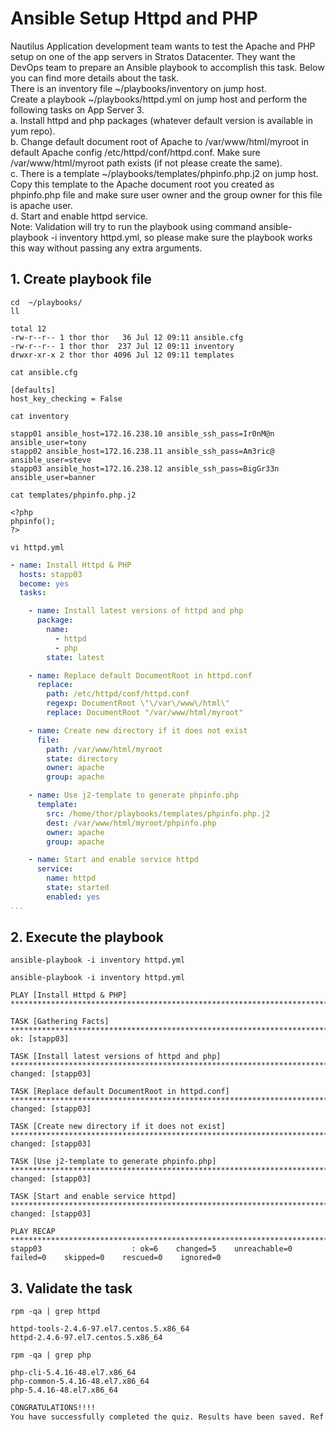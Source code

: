 # Ansible Setup Httpd and PHP

Nautilus Application development team wants to test the Apache and PHP setup on one of the app servers in Stratos Datacenter. They want the DevOps team to prepare an Ansible playbook to accomplish this task. Below you can find more details about the task.  
There is an inventory file ~/playbooks/inventory on jump host.  
Create a playbook ~/playbooks/httpd.yml on jump host and perform the following tasks on App Server 3.  
a. Install httpd and php packages (whatever default version is available in yum repo).  
b. Change default document root of Apache to /var/www/html/myroot in default Apache config /etc/httpd/conf/httpd.conf. Make sure /var/www/html/myroot path exists (if not please create the same).  
c. There is a template ~/playbooks/templates/phpinfo.php.j2 on jump host. Copy this template to the Apache document root you created as phpinfo.php file and make sure user owner and the group owner for this file is apache user.  
d. Start and enable httpd service.  
Note: Validation will try to run the playbook using command ansible-playbook -i inventory httpd.yml, so please make sure the playbook works this way without passing any extra arguments.  



## 1. Create playbook file
`cd  ~/playbooks/`  
`ll`
```console
total 12
-rw-r--r-- 1 thor thor   36 Jul 12 09:11 ansible.cfg
-rw-r--r-- 1 thor thor  237 Jul 12 09:11 inventory
drwxr-xr-x 2 thor thor 4096 Jul 12 09:11 templates
```

`cat ansible.cfg`  
```console
[defaults]
host_key_checking = False
```

`cat inventory`
```console
stapp01 ansible_host=172.16.238.10 ansible_ssh_pass=Ir0nM@n ansible_user=tony
stapp02 ansible_host=172.16.238.11 ansible_ssh_pass=Am3ric@ ansible_user=steve
stapp03 ansible_host=172.16.238.12 ansible_ssh_pass=BigGr33n ansible_user=banner
```

`cat templates/phpinfo.php.j2`
```console
<?php
phpinfo();
?>
```

`vi httpd.yml`
```yaml
- name: Install Httpd & PHP
  hosts: stapp03
  become: yes
  tasks:

    - name: Install latest versions of httpd and php
      package:
        name:
          - httpd
          - php
        state: latest

    - name: Replace default DocumentRoot in httpd.conf
      replace:
        path: /etc/httpd/conf/httpd.conf
        regexp: DocumentRoot \"\/var\/www\/html\"
        replace: DocumentRoot "/var/www/html/myroot"

    - name: Create new directory if it does not exist
      file:
        path: /var/www/html/myroot
        state: directory
        owner: apache
        group: apache

    - name: Use j2-template to generate phpinfo.php
      template:
        src: /home/thor/playbooks/templates/phpinfo.php.j2
        dest: /var/www/html/myroot/phpinfo.php
        owner: apache
        group: apache

    - name: Start and enable service httpd
      service:
        name: httpd
        state: started
        enabled: yes 
...
```


## 2. Execute the playbook
`ansible-playbook -i inventory httpd.yml`
```console
ansible-playbook -i inventory httpd.yml

PLAY [Install Httpd & PHP] ******************************************************************************************************************************************************************

TASK [Gathering Facts] **********************************************************************************************************************************************************************
ok: [stapp03]

TASK [Install latest versions of httpd and php] *********************************************************************************************************************************************
changed: [stapp03]

TASK [Replace default DocumentRoot in httpd.conf] *******************************************************************************************************************************************
changed: [stapp03]

TASK [Create new directory if it does not exist] ********************************************************************************************************************************************
changed: [stapp03]

TASK [Use j2-template to generate phpinfo.php] **********************************************************************************************************************************************
changed: [stapp03]

TASK [Start and enable service httpd] *******************************************************************************************************************************************************
changed: [stapp03]

PLAY RECAP **********************************************************************************************************************************************************************************
stapp03                    : ok=6    changed=5    unreachable=0    failed=0    skipped=0    rescued=0    ignored=0 
```


## 3. Validate the task
`rpm -qa | grep httpd`
```console
httpd-tools-2.4.6-97.el7.centos.5.x86_64
httpd-2.4.6-97.el7.centos.5.x86_64
```

`rpm -qa | grep php`
```console
php-cli-5.4.16-48.el7.x86_64
php-common-5.4.16-48.el7.x86_64
php-5.4.16-48.el7.x86_64
```


```bash
CONGRATULATIONS!!!!
You have successfully completed the quiz. Results have been saved. Ref ID:62cd2afd5f7a921a1af31137
```
